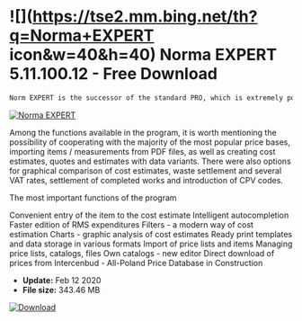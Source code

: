# ![](https://tse2.mm.bing.net/th?q=Norma+EXPERT icon&w=40&h=40) Norma EXPERT 5.11.100.12 - Free Download

```sh
Norm EXPERT is the successor of the standard PRO, which is extremely popular and valued among users.
```
[![Norma EXPERT](https://gallery.dpcdn.pl/imgc/Tools/68201/g_-_420x350_1.5_-_x20160524095836_0.png)](https://softexe.net/win/business/other/norma-expert:aRbg.html)

Among the functions available in the program, it is worth mentioning the possibility of cooperating with the majority of the most popular price bases, importing items / measurements from PDF files, as well as creating cost estimates, quotes and estimates with data variants. There were also options for graphical comparison of cost estimates, waste settlement and several VAT rates, settlement of completed works and introduction of CPV codes.
 
 The most important functions of the program
 
 
 Convenient entry of the item to the cost estimate
 Intelligent autocompletion
 Faster edition of RMS expenditures
 Filters - a modern way of cost estimation
 Charts - graphic analysis of cost estimates
 Ready print templates and data storage in various formats
 Import of price lists and items
 Managing price lists, catalogs, files
 Own catalogs - new editor
 Direct download of prices from Intercenbud - All-Poland Price Database in Construction


- **Update:** Feb 12 2020
- **File size:** 343.46 MB

[![Download](https://cdn.softexe.net/static/img/download.png)](https://softexe.net/win/business/other/norma-expert:aRbg.html)

